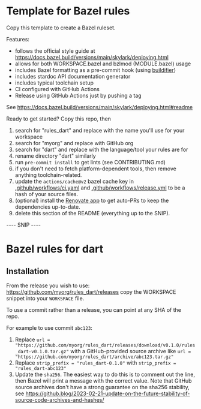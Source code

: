# Template for Bazel rules

Copy this template to create a Bazel ruleset.

Features:

- follows the official style guide at https://docs.bazel.build/versions/main/skylark/deploying.html
- allows for both WORKSPACE.bazel and bzlmod (MODULE.bazel) usage
- includes Bazel formatting as a pre-commit hook (using [buildifier])
- includes stardoc API documentation generator
- includes typical toolchain setup
- CI configured with GitHub Actions
- Release using GitHub Actions just by pushing a tag

See https://docs.bazel.build/versions/main/skylark/deploying.html#readme

[buildifier]: https://github.com/bazelbuild/buildtools/tree/master/buildifier#readme

Ready to get started? Copy this repo, then

1. search for "rules_dart" and replace with the name you'll use for your workspace
1. search for "myorg" and replace with GitHub org
1. search for "dart" and replace with the language/tool your rules are for
1. rename directory "dart" similarly
1. run `pre-commit install` to get lints (see CONTRIBUTING.md)
1. if you don't need to fetch platform-dependent tools, then remove anything toolchain-related.
1. update the `actions/cache@v2` bazel cache key in [.github/workflows/ci.yaml](.github/workflows/ci.yaml) and [.github/workflows/release.yml](.github/workflows/release.yml) to be a hash of your source files.
1. (optional) install the [Renovate app](https://github.com/apps/renovate) to get auto-PRs to keep the dependencies up-to-date.
1. delete this section of the README (everything up to the SNIP).

---- SNIP ----

# Bazel rules for dart

## Installation

From the release you wish to use:
<https://github.com/myorg/rules_dart/releases>
copy the WORKSPACE snippet into your `WORKSPACE` file.

To use a commit rather than a release, you can point at any SHA of the repo.

For example to use commit `abc123`:

1. Replace `url = "https://github.com/myorg/rules_dart/releases/download/v0.1.0/rules_dart-v0.1.0.tar.gz"` with a GitHub-provided source archive like `url = "https://github.com/myorg/rules_dart/archive/abc123.tar.gz"`
1. Replace `strip_prefix = "rules_dart-0.1.0"` with `strip_prefix = "rules_dart-abc123"`
1. Update the `sha256`. The easiest way to do this is to comment out the line, then Bazel will
    print a message with the correct value. Note that GitHub source archives don't have a strong
    guarantee on the sha256 stability, see
    <https://github.blog/2023-02-21-update-on-the-future-stability-of-source-code-archives-and-hashes/>
